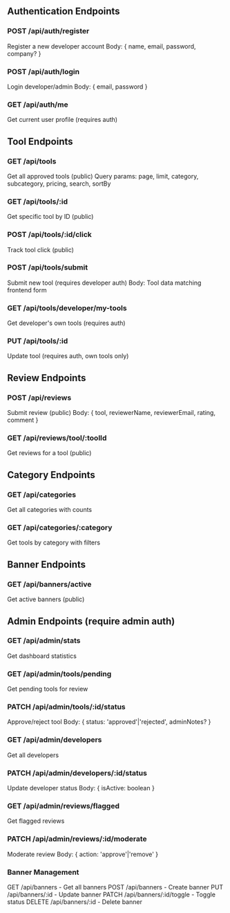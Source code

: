 ## Authentication Endpoints

### POST /api/auth/register

Register a new developer account
Body: { name, email, password, company? }

### POST /api/auth/login

Login developer/admin
Body: { email, password }

### GET /api/auth/me

Get current user profile (requires auth)

## Tool Endpoints

### GET /api/tools

Get all approved tools (public)
Query params: page, limit, category, subcategory, pricing, search, sortBy

### GET /api/tools/:id

Get specific tool by ID (public)

### POST /api/tools/:id/click

Track tool click (public)

### POST /api/tools/submit

Submit new tool (requires developer auth)
Body: Tool data matching frontend form

### GET /api/tools/developer/my-tools

Get developer's own tools (requires auth)

### PUT /api/tools/:id

Update tool (requires auth, own tools only)

## Review Endpoints

### POST /api/reviews

Submit review (public)
Body: { tool, reviewerName, reviewerEmail, rating, comment }

### GET /api/reviews/tool/:toolId

Get reviews for a tool (public)

## Category Endpoints

### GET /api/categories

Get all categories with counts

### GET /api/categories/:category

Get tools by category with filters

## Banner Endpoints

### GET /api/banners/active

Get active banners (public)

## Admin Endpoints (require admin auth)

### GET /api/admin/stats

Get dashboard statistics

### GET /api/admin/tools/pending

Get pending tools for review

### PATCH /api/admin/tools/:id/status

Approve/reject tool
Body: { status: 'approved'|'rejected', adminNotes? }

### GET /api/admin/developers

Get all developers

### PATCH /api/admin/developers/:id/status

Update developer status
Body: { isActive: boolean }

### GET /api/admin/reviews/flagged

Get flagged reviews

### PATCH /api/admin/reviews/:id/moderate

Moderate review
Body: { action: 'approve'|'remove' }

### Banner Management

GET /api/banners - Get all banners
POST /api/banners - Create banner
PUT /api/banners/:id - Update banner
PATCH /api/banners/:id/toggle - Toggle status
DELETE /api/banners/:id - Delete banner
